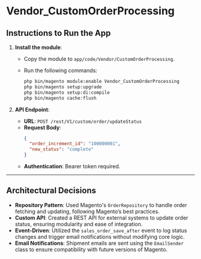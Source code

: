 # Vendor_CustomOrderProcessing

## Instructions to Run the App

1. **Install the module**:
   - Copy the module to `app/code/Vendor/CustomOrderProcessing`.
   - Run the following commands:

     ```bash
     php bin/magento module:enable Vendor_CustomOrderProcessing
     php bin/magento setup:upgrade
     php bin/magento setup:di:compile
     php bin/magento cache:flush
     ```

2. **API Endpoint**:  
   - **URL**: `POST /rest/V1/custom/order/updateStatus`
   - **Request Body**:
     ```json
     {
       "order_increment_id": "100000001",
       "new_status": "complete"
     }
     ```
   - **Authentication**: Bearer token required.

---

## Architectural Decisions

- **Repository Pattern**: Used Magento's `OrderRepository` to handle order fetching and updating, following Magento’s best practices.
- **Custom API**: Created a REST API for external systems to update order status, ensuring modularity and ease of integration.
- **Event-Driven**: Utilized the `sales_order_save_after` event to log status changes and trigger email notifications without modifying core logic.
- **Email Notifications**: Shipment emails are sent using the `EmailSender` class to ensure compatibility with future versions of Magento.
